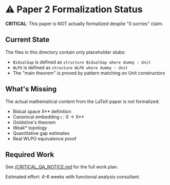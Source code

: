 # ⚠️ Paper 2 Formalization Status

**CRITICAL**: This paper is NOT actually formalized despite "0 sorries" claim.

## Current State

The files in this directory contain only placeholder stubs:
- `BidualGap` is defined as `structure BidualGap where dummy : Unit`
- `WLPO` is defined as `structure WLPO where dummy : Unit`
- The "main theorem" is proved by pattern matching on Unit constructors

## What's Missing

The actual mathematical content from the LaTeX paper is not formalized:
- Bidual space X** definition
- Canonical embedding ι : X → X**
- Goldstine's theorem
- Weak* topology
- Quantitative gap estimates
- Real WLPO equivalence proof

## Required Work

See [/CRITICAL_QA_NOTICE.md](/CRITICAL_QA_NOTICE.md) for the full work plan.

Estimated effort: 4-6 weeks with functional analysis consultant.